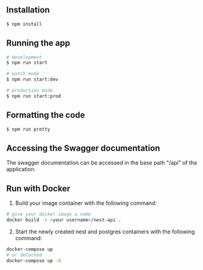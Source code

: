 ## Installation

```bash
$ npm install
```

## Running the app

```bash
# development
$ npm run start

# watch mode
$ npm run start:dev

# production mode
$ npm run start:prod
```

## Formatting the code

```bash
$ npm run pretty
```

## Accessing the Swagger documentation

The swagger documentation can be accessed in the base path "/api" of the application.


## Run with Docker

1. Build your image container with the following command:

```bash
# give your docker image a name
docker build -t <your username>/nest-api .
```
2. Start the newly created nest and postgres containers with the following command:

```bash
docker-compose up
# or detached
docker-compose up -d
```

